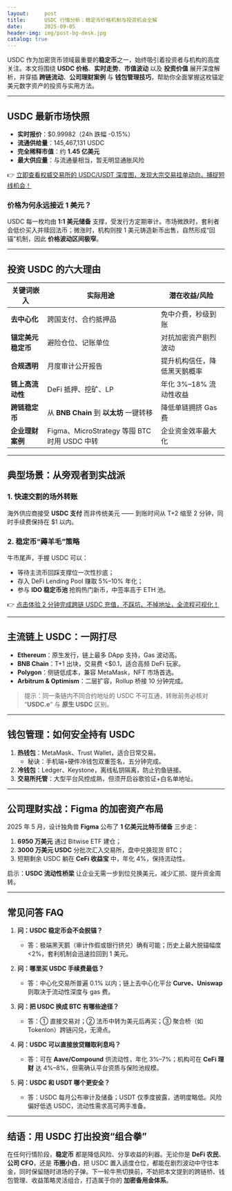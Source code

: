 ```yaml
---
layout:     post
title:      USDC 行情分析：稳定币价格机制与投资机会全解
date:       2025-09-05
header-img: img/post-bg-desk.jpg
catalog: true
---
```


USDC 作为加密货币领域最重要的**稳定币**之一，始终吸引着投资者与机构的高度关注。本文将围绕 **USDC 价格**、**实时走势**、**市值波动** 以及 **投资价值** 展开深度解析，并穿插 **跨链流动**、**公司理财案例** 与 **钱包管理技巧**，帮助你全面掌握这枚锚定美元数字资产的投资与实用方法。

---

## USDC 最新市场快照

- **实时报价**：$0.99982（24h 跌幅 -0.15%）  
- **流通供给量**：145,467,131 USDC  
- **完全稀释市值**：约 **1.45 亿美元**  
- **最大供应量**：与流通量相当，暂无明显通胀风险  

👉 [立即查看权威交易所的 USDC/USDT 深度图，发现大宗交易挂单动向，捕捉短线机会！](https://okxdog.com/)

### 价格为何永远接近 1 美元？
USDC 每一枚均由 **1:1 美元储备** 支撑，受发行方定期审计。市场微跌时，套利者会低价买入并赎回法币；微涨时，机构则按 1 美元铸造新币出售，自然形成“回锚”机制，因此 **价格波动区间极窄**。

---

## 投资 USDC 的六大理由

| 关键词嵌入 | 实际用途 | 潜在收益/风险 |
|---|---|---|
| **去中心化** | 跨国支付、合约抵押品 | 免中介费，秒级到账 |
| **锚定美元稳定币** | 避险仓位、记账单位 | 对抗加密资产剧烈波动 |
| **合规透明** | 月度审计公开报告 | 提升机构信任，降低黑天鹅概率 |
| **链上高流动性** | DeFi 抵押、挖矿、LP | 年化 3%–18% 流动性收益 |
| **跨链稳定币** | 从 **BNB Chain** 到 **以太坊** 一键转移 | 降低单链拥挤 Gas 费 |
| **企业理财案例** | Figma、MicroStrategy 等囤 BTC 时用 USDC 中转 | 企业资金效率最大化 |

---

## 典型场景：从旁观者到实战派

### 1. 快速交割的场外转账
海外供应商接受 **USDC 支付** 而非传统美元 —— 到账时间从 T+2 缩至 2 分钟，同时手续费保持在 $1 以内。

### 2. 稳定币“薅羊毛”策略
牛市尾声，手握 USDC 可以：
- 等待主流币回踩支撑位一次性抄底；  
- 存入 DeFi Lending Pool 赚取 5%–10% 年化；  
- 参与 **IDO 稳定币池** 抢购热门新币，中签率高于 ETH 池。

👉 [点击体验 2 分钟完成跨链 USDC 充值，不踩坑、不掉地址，全流程可视化！](https://okxdog.com/)

---

## 主流链上 USDC：一网打尽

- **Ethereum**：原生发行，链上最多 DApp 支持，Gas 波动高。  
- **BNB Chain**：T+1 出块，交易费 <$0.1，适合高频 DeFi 玩家。  
- **Polygon**：侧链低成本，兼容 MetaMask，NFT 市场首选。  
- **Arbitrum & Optimism**：二层扩容，Rollup 桥接 10 分钟完成。  

> 提示：同一条链内不同合约地址的 USDC 不可互通，转账前务必核对 “**USDC.e**” 与 **原生 USDC** 区别。

---

## 钱包管理：如何安全持有 USDC

1. **热钱包**：MetaMask、Trust Wallet，适合日常交易。  
   - 秘诀：手机端+硬件冷钱包双重签名，五分钟完成。  
2. **冷钱包**：Ledger、Keystone，离线私钥隔离，防止钓鱼链接。  
3. **交易所托管**：大型平台风控成熟，但须开启谷歌验证+白名单地址。

---

## 公司理财实战：Figma 的加密资产布局

2025 年 5 月，设计独角兽 **Figma** 公布了 **1 亿美元比特币储备** 三步走：

1. **6950 万美元** 通过 Bitwise ETF 建仓；  
2. **3000 万美元 USDC** 分批次汇入交易所，盘中兑换现货 BTC；  
3. 短期剩余 USDC 躺在 **CeFi 收益宝** 中，年化 4%，保持流动性。

启示：**USDC 流动性桥梁** 让企业无需一步到位兑换美元，减少汇损、提升资金周转。

---

## 常见问答 FAQ

1. **问：USDC 稳定币会不会脱锚？**
   - 答：极端黑天鹅（审计作假或银行挤兑）确有可能；历史上最大脱锚幅度 <2%，套利机制会迅速拉回到 1 美元。

2. **问：哪里买 USDC 手续费最低？**
   - 答：中心化交易所普遍 0.1% 以内；链上去中心化平台 **Curve、Uniswap** 则取决于流动性深度与 gas 费。

3. **问：把 USDC 换成 BTC 有哪些途径？**
   - 答：① 直接交易对；② 法币中转为美元后再买；③ 聚合桥（如 Tokenlon）跨链闪兑，无滑点。

4. **问：USDC 可以直接放贷赚取利息吗？**
   - 答：可在 **Aave/Compound** 供流动性，年化 3%–7%；机构可在 **CeFi 理财** 达 4%–8%，但需确认平台资质与保险池规模。

5. **问：USDC 和 USDT 哪个更安全？**
   - 答：USDC 每月公布审计及储备；USDT 仅季度披露，透明度略低。风险偏好低选 USDC，流动性需求高可两手准备。

---

## 结语：用 USDC 打出投资“组合拳”

在任何行情阶段，**稳定币** 都是降低风险、分享收益的利器。无论你是 **DeFi 农民**、**公司 CFO**，还是 **币圈小白**，把 USDC 置入适度仓位，都能在剧烈波动中守住本金，同时保留随时进场的子弹。下一轮牛熊切换前，不妨把本文提到的跨链桥、钱包管理、收益策略灵活组合，打造属于你的 **加密备用金体系**。